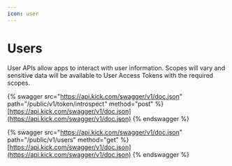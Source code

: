```yaml
---
icon: user
---
```


# Users

User APIs allow apps to interact with user information. Scopes will vary and sensitive data will be available to User Access Tokens with the required scopes.

{% swagger src="https://api.kick.com/swagger/v1/doc.json" path="/public/v1/token/introspect" method="post" %}
[https://api.kick.com/swagger/v1/doc.json](https://api.kick.com/swagger/v1/doc.json)
{% endswagger %}

{% swagger src="https://api.kick.com/swagger/v1/doc.json" path="/public/v1/users" method="get" %}
[https://api.kick.com/swagger/v1/doc.json](https://api.kick.com/swagger/v1/doc.json)
{% endswagger %}
